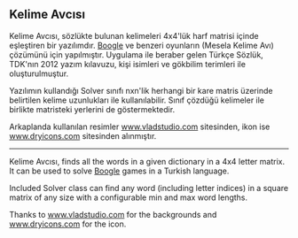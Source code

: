 Kelime Avcısı
---------------------------------------

Kelime Avcısı, sözlükte bulunan kelimeleri 4x4'lük harf matrisi içinde eşleştiren bir yazılımdır. [Boogle](http://en.wikipedia.org/wiki/Boggle) ve benzeri oyunların (Mesela Kelime Avı) çözümünü için yapılmıştır. Uygulama ile beraber gelen Türkçe Sözlük, TDK'nın 2012 yazım kılavuzu, kişi isimleri ve gökbilim terimleri ile oluşturulmuştur.

Yazılımın kullandığı Solver sınıfı nxn'lik herhangi bir kare matris üzerinde belirtilen kelime uzunlukları ile kullanılabilir. Sınıf çözdüğü kelimeler ile birlikte matristeki yerlerini de göstermektedir. 

Arkaplanda kullanılan resimler www.vladstudio.com sitesinden, ikon ise www.dryicons.com sitesinden alınmıştır.

---------------------------------------

Kelime Avcısı, finds all the words in a given dictionary in a 4x4 letter matrix. It can be used to solve [Boogle](http://en.wikipedia.org/wiki/Boggle) games in a Turkish language. 

Included Solver class can find any word (including letter indices) in a square matrix of any size with a configurable min and max word lengths.

Thanks to www.vladstudio.com for the backgrounds and www.dryicons.com for the icon.

